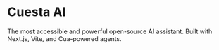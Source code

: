 # Cuesta AI

The most accessible and powerful open-source AI assistant. Built with Next.js, Vite, and Cua-powered agents.
